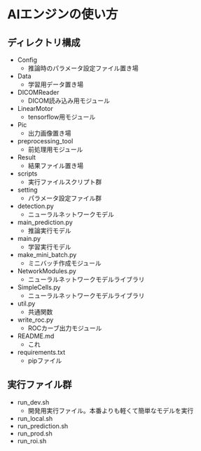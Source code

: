 # AIエンジンの使い方
## ディレクトリ構成
* Config
  * 推論時のパラメータ設定ファイル置き場
* Data
  * 学習用データ置き場
* DICOMReader
  * DICOM読み込み用モジュール
* LinearMotor
  * tensorflow用モジュール
* Pic
  * 出力画像置き場
* preprocessing_tool
  * 前処理用モジュール
* Result
  * 結果ファイル置き場
* scripts
  * 実行ファイルスクリプト群
* setting
  * パラメータ設定ファイル群
* detection.py
  * ニューラルネットワークモデル
* main_prediction.py
  * 推論実行モデル
* main.py
  * 学習実行モデル
* make_mini_batch.py
  * ミニバッチ作成モジュール
* NetworkModules.py
  * ニューラルネットワークモデルライブラリ
* SimpleCells.py
  * ニューラルネットワークモデルライブラリ
* util.py
  * 共通関数
* write_roc.py
  * ROCカーブ出力モジュール
* README.md
  * これ
* requirements.txt
  * pipファイル


## 実行ファイル群
* run_dev.sh
  * 開発用実行ファイル。本番よりも軽くて簡単なモデルを実行
* run_local.sh
* run_prediction.sh
* run_prod.sh
* run_roi.sh
